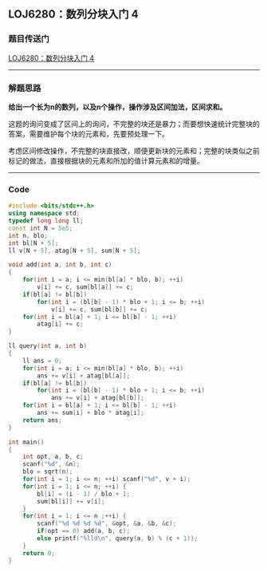 ## LOJ6280：数列分块入门 4

### 题目传送门

[LOJ6280：数列分块入门 4](<https://loj.ac/problem/6280>)

***

### 解题思路

**给出一个长为n的数列，以及n个操作，操作涉及区间加法，区间求和。**

 

这题的询问变成了区间上的询问，不完整的块还是暴力；而要想快速统计完整块的答案，需要维护每个块的元素和，先要预处理一下。

考虑区间修改操作，不完整的块直接改，顺便更新块的元素和；完整的块类似之前标记的做法，直接根据块的元素和所加的值计算元素和的增量。

***

### Code

```cpp
#include <bits/stdc++.h>
using namespace std;
typedef long long ll;
const int N = 5e5;
int n, blo;
int bl[N + 5];
ll v[N + 5], atag[N + 5], sum[N + 5];

void add(int a, int b, int c)
{
    for(int i = a; i <= min(bl[a] * blo, b); ++i)
        v[i] += c, sum[bl[a]] += c;
    if(bl[a] != bl[b])
        for(int i = (bl[b] - 1) * blo + 1; i <= b; ++i)
            v[i] += c, sum[bl[b]] += c;
    for(int i = bl[a] + 1; i <= bl[b] - 1; ++i)
        atag[i] += c;
}

ll query(int a, int b)
{
    ll ans = 0;
    for(int i = a; i <= min(bl[a] * blo, b); ++i)
        ans += v[i] + atag[bl[a]];
    if(bl[a] != bl[b])
        for(int i = (bl[b] - 1) * blo + 1; i <= b; ++i)
            ans += v[i] + atag[bl[b]];
    for(int i = bl[a] + 1; i <= bl[b] - 1; ++i)
        ans += sum[i] + blo * atag[i];
    return ans;
}

int main()
{
    int opt, a, b, c;
    scanf("%d", &n);
    blo = sqrt(n);
    for(int i = 1; i <= n; ++i) scanf("%d", v + i);
    for(int i = 1; i <= n; ++i) {
        bl[i] = (i - 1) / blo + 1;
        sum[bl[i]] += v[i];
    }
    for(int i = 1; i <= n ;++i) {
        scanf("%d %d %d %d", &opt, &a, &b, &c);
        if(opt == 0) add(a, b, c);
        else printf("%lld\n", query(a, b) % (c + 1));
    }
    return 0;
}
```

